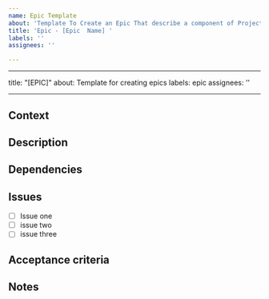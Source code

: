 ```yaml
---
name: Epic Template
about: 'Template To Create an Epic That describe a component of Project  '
title: 'Epic - [Epic  Name] '
labels: ''
assignees: ''

---
```


---
title: "[EPIC]"
about: Template for creating epics
labels: epic
assignees: ''

---
## Context ##

## Description ##

## Dependencies ##


## Issues ##

- [ ]  Issue one
- [ ]  issue two
- [ ]  issue three

## Acceptance criteria ##


## Notes ##
